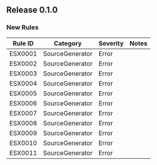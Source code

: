 ## Release 0.1.0

### New Rules

Rule ID | Category | Severity | Notes
--------|----------|----------|--------------------
ESX0001 | SourceGenerator | Error    |
ESX0002 | SourceGenerator | Error    |
ESX0003 | SourceGenerator | Error    |
ESX0004 | SourceGenerator | Error    |
ESX0005 | SourceGenerator | Error    |
ESX0006 | SourceGenerator | Error    |
ESX0007 | SourceGenerator | Error    |
ESX0008 | SourceGenerator | Error    |
ESX0009 | SourceGenerator | Error    |
ESX0010 | SourceGenerator | Error    |
ESX0011 | SourceGenerator | Error    |       

